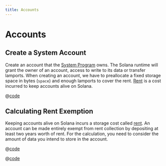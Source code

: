 ```yaml
---
title: Accounts
---
```


# Accounts

## Create a System Account

Create an account that the [System Program][1] owns. The Solana runtime will grant the owner of an account, access to 
write to its data or transfer lamports. When creating an account, we have to preallocate a fixed storage space in bytes 
(`space`) and enough lamports to cover the rent. [Rent][2] is a cost incurred to keep accounts alive on Solana.

<CodeGroup>
  <CodeGroupItem title="TS" active>

@[code](@/code/accounts/create-system-account/create-system-account.en.ts)

  </CodeGroupItem>
</CodeGroup>

## Calculating Rent Exemption

Keeping accounts alive on Solana incurs a storage cost called [rent][2]. An account can be made entirely exempt
from rent collection by depositing at least two years worth of rent. For the calculation, you need to consider
the amount of data you intend to store in the account. 

<CodeGroup>
  <CodeGroupItem title="TS" active>

@[code](@/code/accounts/rent-exemption/rent-exemption.en.ts)

  </CodeGroupItem>

  <CodeGroupItem title="CLI">

@[code](@/code/accounts/rent-exemption/rent-exemption.en.sh)

  </CodeGroupItem>
</CodeGroup>

[1]: https://docs.solana.com/developing/clients/javascript-reference#systemprogram
[2]: https://docs.solana.com/developing/programming-model/accounts#rent